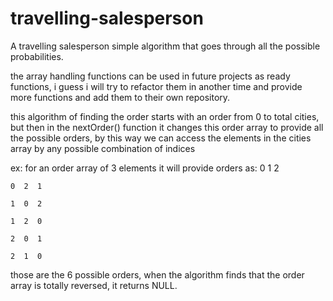 # travelling-salesperson
A travelling salesperson simple algorithm that goes through all the possible probabilities.

the array handling functions can be used in future projects as ready functions, i guess i will try to refactor them in another time and provide more functions and add them to their own repository.

this algorithm of finding the order starts with an order from 0 to total cities, but then in the nextOrder() function it changes this order array to provide all the possible orders, by this way we can access the elements in the cities array by any possible combination of indices

ex: for an order array of 3 elements it will provide orders as:
    0  1  2
    
    0  2  1
    
    1  0  2
    
    1  2  0
    
    2  0  1
    
    2  1  0
    
those are the 6 possible orders, when the algorithm finds that the order array is totally reversed, it returns NULL.
